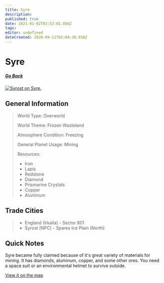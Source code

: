 ```yaml
---
title: Syre
description: 
published: true
date: 2021-01-02T03:52:01.056Z
tags: 
editor: undefined
dateCreated: 2020-09-11T02:04:30.938Z
---
```


# Syre

##### [Go Back](/wiki/space#planets)

<a href="https://imgur.com/5uuM5hd"><img src="https://i.imgur.com/5uuM5hd.jpg" title="Syrost on Syre." /></a>
## General Information

> World Type: Overworld
>
> World Theme: Frozen Wasteland
>
> Atmosphere Condition: Freezing
>
> General Planet Usage: Mining
>
> Resources:
> - Iron
> - Lapis
> - Redstone
> - Diamond
> - Prismarine Crystals
> - Copper
> - Aluminum

## Trade Cities
> - England (Irkalla) - Sector 801
> - Syrost (NPC) - Sparex Ice Plain (North)

## Quick Notes

Syre became fully claimed because of it's great variety of materials for mining. It has diamonds, aluminum, copper, and some other ores. You need a space suit or an environmental helmet to survive outside.

[View it on the map](https://dynmap.starlegacy.net/?worldname=Syre)
